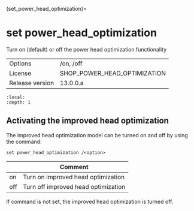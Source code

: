 (set_power_head_optimization)=
# set power_head_optimization
Turn on (default) or off the power head optimization functionality

|   |   |
|---|---|
|Options|/on, /off|
|License|SHOP_POWER_HEAD_OPTIMIZATION|
|Release version|13.0.0.a|

```{contents}
:local:
:depth: 1
```

## Activating the improved head optimization
The improved head optimization model can be turned on and off by using the command:
```
set power_head_optimization /<option>
```

|<option>|Comment|
|---|---|
|on|Turn on improved head optimization|
|off|Turn off improved head optimization|

If command is not set, the improved head optimization is turned off.



